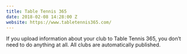 ```yaml
---
title: Table Tennis 365
date: 2018-02-08 14:28:00 Z
website: https://www.tabletennis365.com/
---
```


If you upload information about your club to Table Tennis 365, you don’t need to do anything at all. All clubs are automatically published.